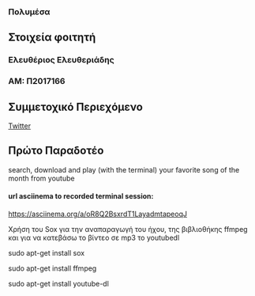 ### Πολυμέσα  

## Στοιχεία φοιτητή  
### Ελευθέριος Ελευθεριάδης
### ΑΜ: Π2017166

## Συμμετοχικό Περιεχόμενο

[Twitter](https://twitter.com/SJB8gUqGuj2tQz5)

## Πρώτο Παραδοτέο
search, download and play (with the terminal) your favorite song of the month from youtube

#### url asciinema to recorded terminal session: 
https://asciinema.org/a/oR8Q2BsxrdT1LayadmtapeoqJ

Χρήση του Sox για την αναπαραγωγή του ήχου, της βιβλιοθήκης ffmpeg και για να κατεβάσω το βίντεο σε mp3 το youtubedl 

sudo apt-get install sox

sudo apt-get install ffmpeg

sudo apt-get install youtube-dl
